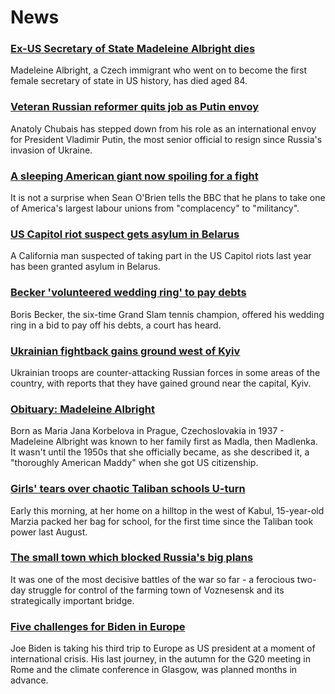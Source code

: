 # News
### [Ex-US Secretary of State Madeleine Albright dies](https://www.bbc.com/news/world-us-canada-60855139)
Madeleine Albright, a Czech immigrant who went on to become the first female secretary of state in US history, has died aged 84. 
### [Veteran Russian reformer quits job as Putin envoy](https://www.bbc.com/news/world-europe-60849918)
Anatoly Chubais has stepped down from his role as an international envoy for President Vladimir Putin, the most senior official to resign since Russia's invasion of Ukraine.
### [A sleeping American giant now spoiling for a fight](https://www.bbc.com/news/world-us-canada-60818241)
It is not a surprise when Sean O'Brien tells the BBC that he plans to take one of America's largest labour unions from "complacency" to "militancy".
### [US Capitol riot suspect gets asylum in Belarus](https://www.bbc.com/news/world-us-canada-60843262)
A California man suspected of taking part in the US Capitol riots last year has been granted asylum in Belarus.
### [Becker 'volunteered wedding ring' to pay debts](https://www.bbc.com/news/uk-60847940)
Boris Becker, the six-time Grand Slam tennis champion, offered his wedding ring in a bid to pay off his debts, a court has heard.
### [Ukrainian fightback gains ground west of Kyiv](https://www.bbc.com/news/world-europe-60847188)
Ukrainian troops are counter-attacking Russian forces in some areas of the country, with reports that they have gained ground near the capital, Kyiv.
### [Obituary: Madeleine Albright](https://www.bbc.com/news/world-us-canada-48401172)
Born as Maria Jana Korbelova in Prague, Czechoslovakia in 1937 - Madeleine Albright was known to her family first as Madla, then Madlenka. It wasn't until the 1950s that she officially became, as she described it, a "thoroughly American Maddy" when she got US citizenship.
### [Girls' tears over chaotic Taliban schools U-turn](https://www.bbc.com/news/world-asia-60848649)
Early this morning, at her home on a hilltop in the west of Kabul, 15-year-old Marzia packed her bag for school, for the first time since the Taliban took power last August. 
### [The small town which blocked Russia's big plans](https://www.bbc.com/news/world-europe-60840081)
It was one of the most decisive battles of the war so far - a ferocious two-day struggle for control of the farming town of Voznesensk and its strategically important bridge. 
### [Five challenges for Biden in Europe](https://www.bbc.com/news/world-us-canada-60854242)
Joe Biden is taking his third trip to Europe as US president at a moment of international crisis. His last journey, in the autumn for the G20 meeting in Rome and the climate conference in Glasgow, was planned months in advance. 
